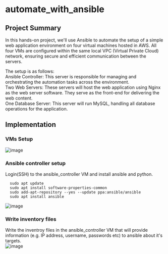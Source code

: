 # automate_with_ansible

## Project Summary
In this hands-on project, we'll use Ansible to automate the setup of a simple web application environment on four virtual machines hosted in AWS. All four VMs are configured within the same local VPC (Virtual Private Cloud) network, ensuring secure and efficient communication between the servers.

The setup is as follows: <br>
Ansible Controller: This server is responsible for managing and orchestrating the automation tasks across the environment. <br> 
Two Web Servers: These servers will host the web application using Nginx as the web server software. They serve as the front-end for delivering the web content. <br>
One Database Server: This server will run MySQL, handling all database operations for the application. <br>

## Implementation

### VMs Setup
![image](https://github.com/user-attachments/assets/5cb29c9e-a2d6-48bd-a10a-d2c096acf20a) <br>

### Ansible controller setup
Login(SSH) to the ansible_controller VM and install ansible and python. <br>
```
  sudo apt update
  sudo apt install software-properties-common
  sudo add-apt-repository --yes --update ppa:ansible/ansible
  sudo apt install ansible
```
![image](https://github.com/user-attachments/assets/2c0eeef8-a5da-41b9-bbe8-b29af074359d) <br>


### Write inventory files
Write the inventroy files in the ansible_controller VM that will provide information (e.g. IP address, username, passwords etc) to ansible about it's targets. <br>
![image](https://github.com/user-attachments/assets/56310afe-578d-4ba5-8e44-05dc0bf94d4d)

